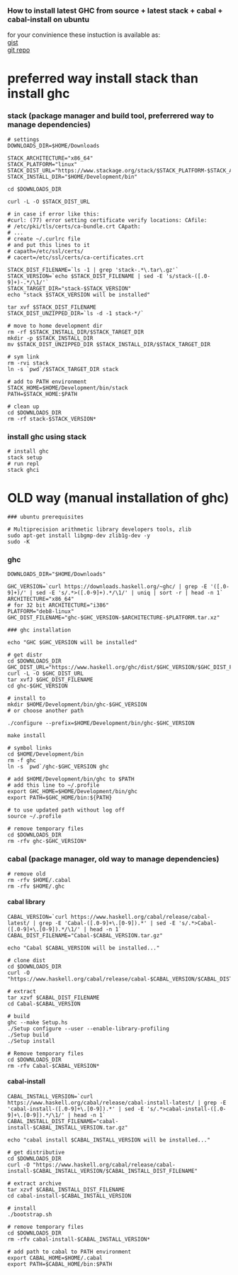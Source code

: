 ### How to install latest GHC from source + latest stack + cabal + cabal-install on ubuntu

for your convinience these instuction is available as:  
[gist](https://gist.github.com/yantonov/10083524)  
[git repo](https://github.com/yantonov/install-ghc)

# preferred way install stack than install ghc
### stack (package manager and build tool, preferrered way to manage dependencies)

    # settings
    DOWNLOADS_DIR=$HOME/Downloads

    STACK_ARCHITECTURE="x86_64"  
    STACK_PLATFORM="linux"  
    STACK_DIST_URL="https://www.stackage.org/stack/$STACK_PLATFORM-$STACK_ARCHITECTURE"
    STACK_INSTALL_DIR="$HOME/Development/bin"

    cd $DOWNLOADS_DIR
    
    curl -L -O $STACK_DIST_URL  
    
    # in case if error like this: 
    #curl: (77) error setting certificate verify locations: CAfile: 
    # /etc/pki/tls/certs/ca-bundle.crt CApath: 
    # ...
    # create ~/.curlrc file
    # and put this lines to it
    # capath=/etc/ssl/certs/
    # cacert=/etc/ssl/certs/ca-certificates.crt
    
    STACK_DIST_FILENAME=`ls -1 | grep 'stack-.*\.tar\.gz'`
    STACK_VERSION=`echo $STACK_DIST_FILENAME | sed -E 's/stack-([.0-9]+)-.*/\1/'`
    STACK_TARGET_DIR="stack-$STACK_VERSION"
    echo "stack $STACK_VERSION will be installed"  

    tar xvf $STACK_DIST_FILENAME  
    STACK_DIST_UNZIPPED_DIR=`ls -d -1 stack-*/`
    
    # move to home development dir
    rm -rf $STACK_INSTALL_DIR/$STACK_TARGET_DIR  
    mkdir -p $STACK_INSTALL_DIR
    mv $STACK_DIST_UNZIPPED_DIR $STACK_INSTALL_DIR/$STACK_TARGET_DIR
    
    # sym link
    rm -rvi stack  
    ln -s `pwd`/$STACK_TARGET_DIR stack  

    # add to PATH environment  
    STACK_HOME=$HOME/Development/bin/stack  
    PATH=$STACK_HOME:$PATH

    # clean up
    cd $DOWNLOADS_DIR
    rm -rf stack-$STACK_VERSION*

### install ghc using stack

    # install ghc
    stack setup
    # run repl
    stack ghci


# OLD way (manual installation of ghc)

    ### ubuntu prerequisites

    # Multiprecision arithmetic library developers tools, zlib  
    sudo apt-get install libgmp-dev zlib1g-dev -y  
    sudo -K
    
### ghc  
    
    DOWNLOADS_DIR="$HOME/Downloads"
    
    GHC_VERSION=`curl https://downloads.haskell.org/~ghc/ | grep -E '([.0-9]+)/' | sed -E 's/.*>([.0-9]+).*/\1/' | uniq | sort -r | head -n 1`
    ARCHITECTURE="x86_64"  
    # for 32 bit ARCHITECTURE="i386"  
    PLATFORM="deb8-linux"  
    GHC_DIST_FILENAME="ghc-$GHC_VERSION-$ARCHITECTURE-$PLATFORM.tar.xz"
    
    ### ghc installation
    
    echo "GHC $GHC_VERSION will be installed"  

    # get distr  
    cd $DOWNLOADS_DIR
    GHC_DIST_URL="https://www.haskell.org/ghc/dist/$GHC_VERSION/$GHC_DIST_FILENAME"
    curl -L -O $GHC_DIST_URL  
    tar xvfJ $GHC_DIST_FILENAME  
    cd ghc-$GHC_VERSION  

    # install to  
    mkdir $HOME/Development/bin/ghc-$GHC_VERSION  
    # or choose another path
    
    ./configure --prefix=$HOME/Development/bin/ghc-$GHC_VERSION  
    
    make install

    # symbol links  
    cd $HOME/Development/bin
    rm -f ghc
    ln -s `pwd`/ghc-$GHC_VERSION ghc  
    
    # add $HOME/Development/bin/ghc to $PATH  
    # add this line to ~/.profile  
    export GHC_HOME=$HOME/Development/bin/ghc  
    export PATH=$GHC_HOME/bin:${PATH}
    
    # to use updated path without log off
    source ~/.profile
    
    # remove temporary files  
    cd $DOWNLOADS_DIR  
    rm -rfv ghc-$GHC_VERSION*

### cabal (package manager, old way to manage dependencies)

    # remove old  
    rm -rfv $HOME/.cabal
    rm -rfv $HOME/.ghc

#### cabal library

    CABAL_VERSION=`curl https://www.haskell.org/cabal/release/cabal-latest/ | grep -E 'Cabal-([.0-9]+\.[0-9]).*' | sed -E 's/.*>Cabal-([.0-9]+\.[0-9]).*/\1/' | head -n 1`      
    CABAL_DIST_FILENAME="Cabal-$CABAL_VERSION.tar.gz"
    
    echo "Cabal $CABAL_VERSION will be installed..."  

    # clone dist  
    cd $DOWNLOADS_DIR  
    curl -O "https://www.haskell.org/cabal/release/cabal-$CABAL_VERSION/$CABAL_DIST_FILENAME"  
    
    # extract   
    tar xzvf $CABAL_DIST_FILENAME  
    cd Cabal-$CABAL_VERSION  
    
    # build
    ghc --make Setup.hs
    ./Setup configure --user --enable-library-profiling
    ./Setup build
    ./Setup install
    
    # Remove temporary files
    cd $DOWNLOADS_DIR
    rm -rfv Cabal-$CABAL_VERSION*

#### cabal-install

    CABAL_INSTALL_VERSION=`curl https://www.haskell.org/cabal/release/cabal-install-latest/ | grep -E 'cabal-install-([.0-9]+\.[0-9]).*' | sed -E 's/.*>cabal-install-([.0-9]+\.[0-9]).*/\1/' | head -n 1`      
    CABAL_INSTALL_DIST_FILENAME="cabal-install-$CABAL_INSTALL_VERSION.tar.gz"  
    
    echo "cabal install $CABAL_INSTALL_VERSION will be installed..."  

    # get distributive  
    cd $DOWNLOADS_DIR  
    curl -O "https://www.haskell.org/cabal/release/cabal-install-$CABAL_INSTALL_VERSION/$CABAL_INSTALL_DIST_FILENAME"  
    
    # extract archive  
    tar xzvf $CABAL_INSTALL_DIST_FILENAME  
    cd cabal-install-$CABAL_INSTALL_VERSION  
    
    # install  
    ./bootstrap.sh
    
    # remove temporary files  
    cd $DOWNLOADS_DIR  
    rm -rfv cabal-install-$CABAL_INSTALL_VERSION*  
    
    # add path to cabal to PATH environment
    export CABAL_HOME=$HOME/.cabal
    export PATH=$CABAL_HOME/bin:$PATH

